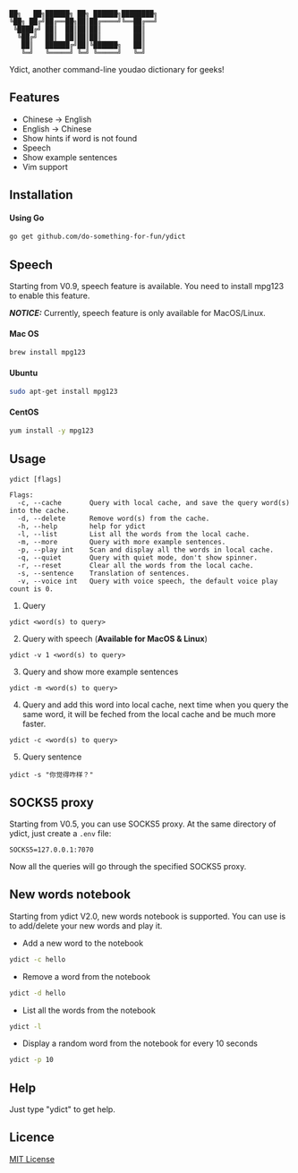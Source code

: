 ```text
██╗   ██╗██████╗ ██╗ ██████╗████████╗
╚██╗ ██╔╝██╔══██╗██║██╔════╝╚══██╔══╝
 ╚████╔╝ ██║  ██║██║██║        ██║   
  ╚██╔╝  ██║  ██║██║██║        ██║   
   ██║   ██████╔╝██║╚██████╗   ██║   
   ╚═╝   ╚═════╝ ╚═╝ ╚═════╝   ╚═╝   
 ```

Ydict, another command-line youdao dictionary for geeks!

## Features

* Chinese -> English
* English -> Chinese
* Show hints if word is not found
* Speech
* Show example sentences
* Vim support

## Installation

#### Using Go

```bash
go get github.com/do-something-for-fun/ydict
```

## Speech

Starting from V0.9, speech feature is available. You need to install mpg123 to enable this feature.

___NOTICE:___ Currently, speech feature is only available for MacOS/Linux.

#### Mac OS

```bash
brew install mpg123
```
#### Ubuntu

```bash
sudo apt-get install mpg123
```

#### CentOS

```bash
yum install -y mpg123
```

## Usage

```text
ydict [flags]

Flags:
  -c, --cache       Query with local cache, and save the query word(s) into the cache.
  -d, --delete      Remove word(s) from the cache.
  -h, --help        help for ydict
  -l, --list        List all the words from the local cache.
  -m, --more        Query with more example sentences.
  -p, --play int    Scan and display all the words in local cache.
  -q, --quiet       Query with quiet mode, don't show spinner.
  -r, --reset       Clear all the words from the local cache.
  -s, --sentence    Translation of sentences.
  -v, --voice int   Query with voice speech, the default voice play count is 0.
```

1. Query

```text
ydict <word(s) to query>
```

2. Query with speech (__Available for MacOS & Linux__)

```text
ydict -v 1 <word(s) to query>
```

3. Query and show more example sentences

```text
ydict -m <word(s) to query>
```

4. Query and add this word into local cache, next time when you query the same word, it will be feched from the local cache and be much more faster.

```text
ydict -c <word(s) to query>
```

5. Query sentence

```text
ydict -s "你觉得咋样？"
```

## SOCKS5 proxy

Starting from V0.5, you can use SOCKS5 proxy. At the same directory of ydict, just create a ```.env``` file:

```text
SOCKS5=127.0.0.1:7070
```

Now all the queries will go through the specified SOCKS5 proxy.

## New words notebook

Starting from ydict V2.0, new words notebook is supported. You can use is to add/delete your new words and play it.

* Add a new word to the notebook
```bash
ydict -c hello
```

* Remove a word from the notebook
```bash
ydict -d hello
```

* List all the words from the notebook
```bash
ydict -l
```

* Display a random word from the notebook for every 10 seconds
```bash
ydict -p 10
```

## Help

Just type "ydict" to get help.
  
## Licence

[MIT License](https://github.com/TimothyYe/ydict/blob/master/LICENSE)
